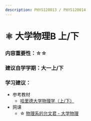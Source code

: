 ```yaml
---
description: PHYS120013 / PHYS120014
---
```


# ⚛️ 大学物理B 上/下

### 内容重要性：☆☆

### 建议自学学期：大一上/下

### 学习建议：

* 参考教材
  * [哈里德大学物理学（上/下）](https://book.douban.com/subject/3880298/)
* 网课
  * ☆ [物理系的允文君 - 大学物理](https://space.bilibili.com/52663683/channel/series)

